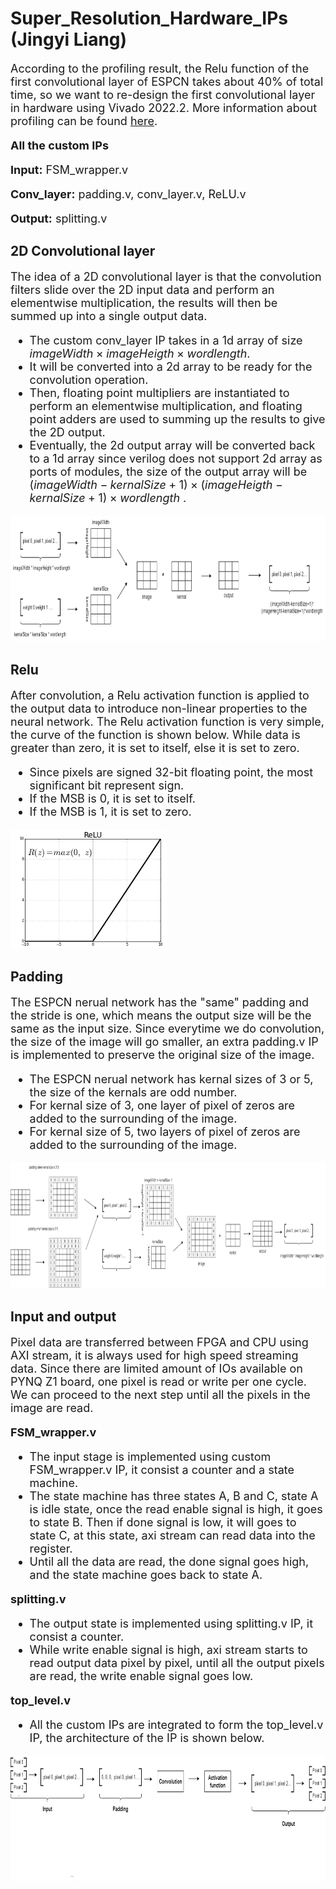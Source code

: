 # Super_Resolution_Hardware_IPs (Jingyi Liang)

<font size = 4>

According to the profiling result, the Relu function of the first convolutional layer of ESPCN takes about 40% of total time, so we want to re-design the first convolutional layer in hardware using Vivado 2022.2. More information about profiling can be found [here](https://github.com/Terrortorpe/FPGA-Consultancy/tree/clean/Super_Resolution_Methods). 


**All the custom IPs**
 
**Input:** FSM_wrapper.v
 
**Conv_layer:** padding.v, conv_layer.v, ReLU.v
 
**Output:** splitting.v
 

</font>


## 2D Convolutional layer

<font size = 4>
 
The idea of a 2D convolutional layer is that the convolution filters slide over the 2D input data and perform an elementwise multiplication, the results will then be summed up into a single output data. 

- The custom conv_layer IP takes in a 1d array of size $imageWidth\times imageHeigth\times wordlength$.
- It will be converted into a 2d array to be ready for the convolution operation.
- Then, floating point multipliers are instantiated to perform an elementwise multiplication, and floating point adders are used to summing up the results to give the 2D output. 
- Eventually, the 2d output array will be converted back to a 1d array since verilog does not support 2d array as ports of modules, the size of the output array will be $(imageWidth-kernalSize+1)\times (imageHeigth-kernalSize+1)\times wordlength$ .

</font>

<img src="conv_pic.png" width="800" height="200" /> 

## Relu

<font size = 4>

After convolution, a Relu activation function is applied to the output data to introduce non-linear properties to the neural network. The Relu activation function is very simple, the curve of the function is shown below. While data is greater than zero, it is set to itself, else it is set to zero.  

- Since pixels are signed 32-bit floating point, the most significant bit represent sign.
- If the MSB is 0, it is set to itself.
- If the MSB is 1, it is set to zero.

</font>

<img src="Relu.png" width="250" height="190" /> 

## Padding

<font size = 4>

The ESPCN nerual network has the "same" padding and the stride is one, which means the output size will be the same as the input size. Since everytime we do convolution, the size of the image will go smaller, an extra padding.v IP is implemented to preserve the original size of the image.

- The ESPCN nerual network has kernal sizes of 3 or 5, the size of the kernals are odd number.
- For kernal size of 3, one layer of pixel of zeros are added to the surrounding of the image. 
- For kernal size of 5, two layers of pixel of zeros are added to the surrounding of the image.
 
 <img src="padding_pic2.png" width="900" height="200" /> 

</font>

## Input and output

<font size = 4>

Pixel data are transferred between FPGA and CPU using AXI stream, it is always used for high speed streaming data. Since there are limited amount of IOs available on PYNQ Z1 board, one pixel is read or write per one cycle. We can proceed to the next step until all the pixels in the image are read. 

**FSM_wrapper.v**

- The input stage is implemented using custom FSM_wrapper.v IP, it consist a counter and a state machine. 
- The state machine has three states A, B and C, state A is idle state, once the read enable signal is high, it goes to state B. Then if done signal is low, it will goes to state C, at this state, axi stream can read data into the register.
- Until all the data are read, the done signal goes high, and the state machine goes back to state A.

**splitting.v**

- The output state is implemented using splitting.v IP, it consist a counter.
- While write enable signal is high, axi stream starts to read output data pixel by pixel, until all the output pixels are read, the write enable signal goes low.

**top_level.v**
 
- All the custom IPs are integrated to form the top_level.v IP, the architecture of the IP is shown below.
 
<img src="hw_flow.png" width="900" height="200" /> 

</font>



